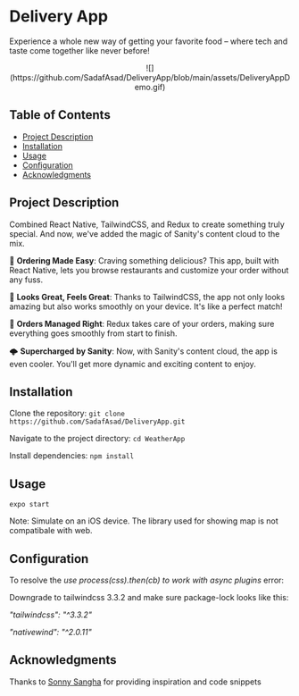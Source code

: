 # Delivery App

Experience a whole new way of getting your favorite food – where tech and taste come together like never before!

<p align="center">
  ![](https://github.com/SadafAsad/DeliveryApp/blob/main/assets/DeliveryAppDemo.gif)
</p>


## Table of Contents

- [Project Description](#project-description)
- [Installation](#installation)
- [Usage](#usage)
- [Configuration](#configuration)
- [Acknowledgments](#acknowledgments)

## Project Description

Combined React Native, TailwindCSS, and Redux to create something truly special. And now, we've added the magic of Sanity's content cloud to the mix.

🍔 **Ordering Made Easy**: Craving something delicious? This app, built with React Native, lets you browse restaurants and customize your order without any fuss.

💼 **Looks Great, Feels Great**: Thanks to TailwindCSS, the app not only looks amazing but also works smoothly on your device. It's like a perfect match!

🛒 **Orders Managed Right**: Redux takes care of your orders, making sure everything goes smoothly from start to finish.

🌩️ **Supercharged by Sanity**: Now, with Sanity's content cloud, the app is even cooler. You'll get more dynamic and exciting content to enjoy.


## Installation

Clone the repository: `git clone https://github.com/SadafAsad/DeliveryApp.git`

Navigate to the project directory: `cd WeatherApp`

Install dependencies: `npm install`

## Usage

``` expo start ```

Note: Simulate on an iOS device. The library used for showing map is not compatibale with web.

## Configuration

To resolve the *use process(css).then(cb) to work with async plugins* error: 

Downgrade to tailwindcss 3.3.2 and make sure package-lock looks like this: 

*"tailwindcss": "^3.3.2"*

*"nativewind": "^2.0.11"*

## Acknowledgments

Thanks to [Sonny Sangha](https://github.com/sonnysangha) for providing inspiration and code snippets



